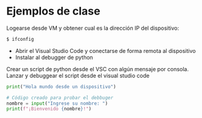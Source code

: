 # Ejemplos de clase

Logearse desde VM y obtener cual es la dirección IP del dispositivo:
```sh
$ ifconfig
```

- Abrir el Visual Studio Code y conectarse de forma remota al dispositivo
- Instalar al debugger de python

Crear un script de python desde el VSC con algún mensaje por consola.
Lanzar y debuggear el script desde el visual studio code

```python
print("Hola mundo desde un dispositivo")

# Código creado para probar el debbuger
nombre = input("Ingrese su nombre: ")
print(f"¡Bienvenido {nombre}!")
```
